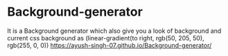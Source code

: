 # Background-generator
It is a Background generator which also give you a look of background and current css background as (linear-gradient(to right, rgb(50, 205, 50), rgb(255, 0, 0))
https://ayush-singh-07.github.io/Background-generator/
